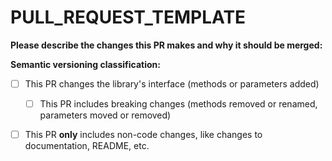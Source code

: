 # PULL\_REQUEST\_TEMPLATE

**Please describe the changes this PR makes and why it should be merged:**

**Semantic versioning classification:**

* [ ] This PR changes the library's interface \(methods or parameters added\)
  * [ ] This PR includes breaking changes \(methods removed or renamed, parameters moved or removed\)
* [ ] This PR **only** includes non-code changes, like changes to documentation, README, etc.

